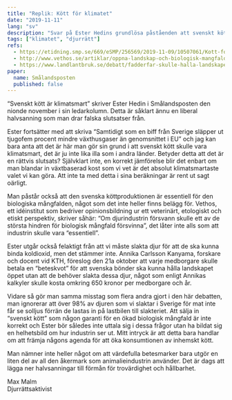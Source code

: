 ```yaml
---
title: "Replik: Kött för klimatet"
date: "2019-11-11"
lang: "sv"
description: "Svar på Ester Hedins grundlösa påståenden att svenskt kött skulle vara klimatsmart"
tags: ["klimatet", "djurrätt"]
refs:
  - https://etidning.smp.se/669/eSMP/256569/2019-11-09/10507061/Kott-for-klimatet
  - http://www.vethos.se/artiklar/oppna-landskap-och-biologisk-mangfald/
  - https://www.landlantbruk.se/debatt/fadderfar-skulle-halla-landskapet-oppet/
paper:
  name: Smålandsposten
  published: false
---
```


“Svenskt kött är klimatsmart” skriver Ester Hedin i Smålandsposten den nionde november i sin ledarkolumn. Detta är såklart ännu en liberal halvsanning som man drar falska slutsatser från.

Ester fortsätter med att skriva “Samtidigt som en biff från Sverige släpper ut tjugofem procent mindre växthusgaser än genomsnittet i EU” och jag kan bara anta att det är här man gör sin grund i att svenskt kött skulle vara klimatsmart, det är ju inte lika illa som i andra länder. Betyder detta att det är en rättvis slutsats? Självklart inte, en korrekt jämförelse blir det enbart om man blandar in växtbaserad kost som vi vet är det absolut klimatsmartaste valet vi kan göra. Att inte ta med detta i sina beräkningar är rent ut sagt oärligt.

Man påstår också att den svenska köttproduktionen är essentiell för den biologiska mångfalden, något som det inte heller finns belägg för. Vethos, ett idéinstitut som bedriver opinionsbildning ur ett veterinärt, etologiskt och etiskt perspektiv, skriver såhär: “Om djurindustrin försvann skulle ett av de största hindren för biologisk mångfald försvinna”, det låter inte alls som att industrin skulle vara “essentiell”.

Ester utgår också felaktigt från att vi måste slakta djur för att de ska kunna binda koldioxid, men det stämmer inte. Annika Carlsson Kanyama, forskare och docent vid KTH, föreslog den 21a oktober att varje medborgare skulle betala en “beteskvot” för att svenska bönder ska kunna hålla landskapet öppet utan att de behöver slakta dessa djur, något som enligt Annikas kalkyler skulle kosta omkring 650 kronor per medborgare och år.

Vidare så gör man samma misstag som flera andra gjort i den här debatten, man ignorerar att över 98% av djuren som vi slaktar i Sverige för mat inte får se solljus förrän de lastas in på lastbilen till slakteriet. Att sälja in “svenskt kött” som någon garanti för en ökad biologisk mångfald är inte korrekt och Ester bör således inte uttala sig i dessa frågor utan ha bildat sig en helhetsbild om hur industrin ser ut. Mitt intryck är att detta bara handlar om att främja någons agenda för att öka konsumtionen av inhemskt kött.

Man nämner inte heller något om att värdefulla betesmarker bara utgör en liten del av all den åkermark som animalieindustrin använder. Det är dags att lägga ner halvsanningar till förmån för trovärdighet och hållbarhet.

Max Malm  
Djurrättsaktivist
